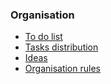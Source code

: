 ### Organisation

- [To do list](Project_Organisation/To_do_list.md)
- [Tasks distribution](Project_Organisation/Tasks_distribution.md)
- [Ideas](Project_Organisation/Ideas_manager.md)
- [Organisation rules](Project_Organisation/Rules.md)
